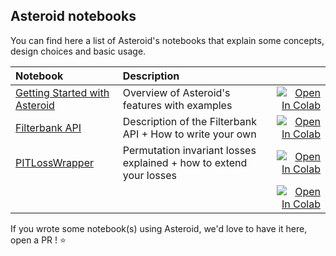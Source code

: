 ## Asteroid notebooks 
You can find here a list of Asteroid's notebooks that explain some concepts, design choices and basic usage.

| Notebook     |      Description      |   |
|:----------|:-------------|------:|
| [Getting Started with Asteroid](https://github.com/mpariente/asteroid/blob/master/examples/01_AsteroidGettingStarted.ipynb)  | Overview of Asteroid's features with examples  |[![Open In Colab](https://colab.research.google.com/assets/colab-badge.svg)](http://colab.research.google.com/github/mpariente/asteroid/blob/master/examples/01_AsteroidGettingStarted.ipynb) |
| [Filterbank API](https://github.com/mpariente/asteroid/blob/master/examples/02_Filterbank.ipynb)  | Description of the Filterbank API + How to write your own  |[![Open In Colab](https://colab.research.google.com/assets/colab-badge.svg)](http://colab.research.google.com/github/mpariente/asteroid/blob/master/examples/02_Filterbank.ipynb) |
| [PITLossWrapper](https://github.com/mpariente/asteroid/blob/master/examples/.ipynb)  |  Permutation invariant losses explained + how to extend your losses |[![Open In Colab](https://colab.research.google.com/assets/colab-badge.svg)](http://colab.research.google.com/github/mpariente/asteroid/blob/master/examples/03_PITLossWrapper.ipynb) |
| [](https://github.com/mpariente/asteroid/blob/master/examples/03_PITLossWrapper.ipynb)  |   |[![Open In Colab](https://colab.research.google.com/assets/colab-badge.svg)](http://colab.research.google.com/github/mpariente/asteroid/blob/master/examples/) |


If you wrote some notebook(s) using Asteroid, we'd love to have it here, open a PR ! :star:

